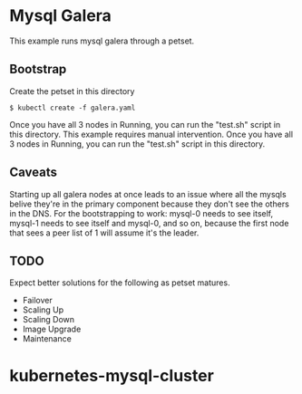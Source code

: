# Mysql Galera

This example runs mysql galera through a petset.

## Bootstrap

Create the petset in this directory
```
$ kubectl create -f galera.yaml
```

Once you have all 3 nodes in Running, you can run the "test.sh" script in this directory.
This example requires manual intervention.
Once you have all 3 nodes in Running, you can run the "test.sh" script in this directory.

## Caveats

Starting up all galera nodes at once leads to an issue where all the mysqls
belive they're in the primary component because they don't see the others in
the DNS. For the bootstrapping to work: mysql-0 needs to see itself, mysql-1
needs to see itself and mysql-0, and so on, because the first node that sees
a peer list of 1 will assume it's the leader.

## TODO

Expect better solutions for the following as petset matures.

* Failover
* Scaling Up
* Scaling Down
* Image Upgrade
* Maintenance

# kubernetes-mysql-cluster
